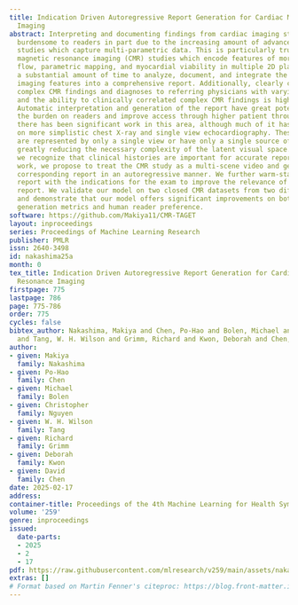 ```yaml
---
title: Indication Driven Autoregressive Report Generation for Cardiac Magnetic Resonance
  Imaging
abstract: Interpreting and documenting findings from cardiac imaging studies is increasingly
  burdensome to readers in part due to the increasing amount of advanced cardiac imaging
  studies which capture multi-parametric data. This is particularly true of cardiac
  magnetic resonance imaging (CMR) studies which encode features of morphology, function,
  flow, parametric mapping, and myocardial viability in multiple 2D planes, but require
  a substantial amount of time to analyze, document, and integrate the numerous complex
  imaging features into a comprehensive report. Additionally, clearly communicating
  complex CMR findings and diagnoses to referring physicians with varying CMR knowledge
  and the ability to clinically correlated complex CMR findings is highly variable.
  Automatic interpretation and generation of the report have great potential to reduce
  the burden on readers and improve access through higher patient throughput. As such,
  there has been significant work in this area, although much of it has been focused
  on more simplistic chest X-ray and single view echocardiography. These data sources
  are represented by only a single view or have only a single source of contrast,
  greatly reducing the necessary complexity of the latent visual space. Furthermore,
  we recognize that clinical histories are important for accurate reporting. In this
  work, we propose to treat the CMR study as a multi-scene video and generate the
  corresponding report in an autoregressive manner. We further warm-start the generated
  report with the indications for the exam to improve the relevance of the generated
  report. We validate our model on two closed CMR datasets from two different institutions
  and demonstrate that our model offers significant improvements on both language
  generation metrics and human reader preference.
software: https://github.com/Makiya11/CMR-TAGET
layout: inproceedings
series: Proceedings of Machine Learning Research
publisher: PMLR
issn: 2640-3498
id: nakashima25a
month: 0
tex_title: Indication Driven Autoregressive Report Generation for Cardiac Magnetic
  Resonance Imaging
firstpage: 775
lastpage: 786
page: 775-786
order: 775
cycles: false
bibtex_author: Nakashima, Makiya and Chen, Po-Hao and Bolen, Michael and Nguyen, Christopher
  and Tang, W. H. Wilson and Grimm, Richard and Kwon, Deborah and Chen, David
author:
- given: Makiya
  family: Nakashima
- given: Po-Hao
  family: Chen
- given: Michael
  family: Bolen
- given: Christopher
  family: Nguyen
- given: W. H. Wilson
  family: Tang
- given: Richard
  family: Grimm
- given: Deborah
  family: Kwon
- given: David
  family: Chen
date: 2025-02-17
address:
container-title: Proceedings of the 4th Machine Learning for Health Symposium
volume: '259'
genre: inproceedings
issued:
  date-parts:
  - 2025
  - 2
  - 17
pdf: https://raw.githubusercontent.com/mlresearch/v259/main/assets/nakashima25a/nakashima25a.pdf
extras: []
# Format based on Martin Fenner's citeproc: https://blog.front-matter.io/posts/citeproc-yaml-for-bibliographies/
---
```

